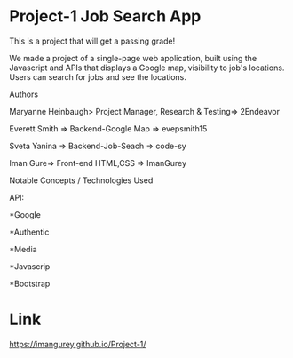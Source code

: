 # Project-1  Job Search App

This is a project that will get a passing grade!

We made a project of a single-page web application, built using the Javascript and APIs that displays a Google map, visibility to job's locations. Users can search for jobs and see the locations.



Authors

Maryanne Heinbaugh> Project Manager, Research & Testing=> 2Endeavor

Everett Smith => Backend-Google Map => evepsmith15

Sveta Yanina => Backend-Job-Seach => code-sy

Iman Gure=> Front-end HTML,CSS =>  ImanGurey









Notable Concepts / Technologies Used

API:

*Google

*Authentic


*Media

*Javascrip

*Bootstrap



# Link

https://imangurey.github.io/Project-1/
